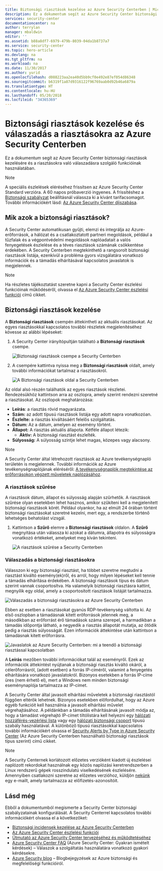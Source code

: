```yaml
---
title: Biztonsági riasztások kezelése az Azure Security Centerben | Microsoft Docs
description: Ez a dokumentum segít az Azure Security Center biztonsági riasztások kezelésére és a riasztásokra való válaszadásra szolgáló funkcióinak használatában.
services: security-center
documentationcenter: na
author: terrylan
manager: mbaldwin
editor: ''
ms.assetid: b88a8df7-6979-479b-8039-04da1b8737a7
ms.service: security-center
ms.topic: hero-article
ms.devlang: na
ms.tgt_pltfrm: na
ms.workload: na
ms.date: 11/30/2017
ms.author: yurid
ms.openlocfilehash: d088223aa2ea40d5bb9cf0e492e87ef054d86348
ms.sourcegitcommit: b6319f1a87d9316122f96769aab0d92b46a6879a
ms.translationtype: HT
ms.contentlocale: hu-HU
ms.lasthandoff: 05/20/2018
ms.locfileid: "34365369"
---
```

# <a name="managing-and-responding-to-security-alerts-in-azure-security-center"></a>Biztonsági riasztások kezelése és válaszadás a riasztásokra az Azure Security Centerben
Ez a dokumentum segít az Azure Security Center biztonsági riasztások kezelésére és a riasztásokra való válaszadásra szolgáló funkcióinak használatában.

> [!NOTE]
> A speciális észlelések eléréséhez frissítsen az Azure Security Center Standard verzióra. A 60 napos próbaverzió ingyenes. A frissítéshez a [Biztonsági szabályzat](security-center-policies.md) beállításnál válassza ki a kívánt tarifacsomagot. További információkért lásd: [Az Azure Security Center díjszabása](security-center-pricing.md).
>
>

## <a name="what-are-security-alerts"></a>Mik azok a biztonsági riasztások?
A Security Center automatikusan gyűjti, elemzi és integrálja az Azure-erőforrások, a hálózat és a csatlakoztatott partneri megoldások, például a tűzfalak és a végpontvédelmi megoldások naplóadatait a valós fenyegetések észlelése és a téves riasztások számának csökkentése érdekében. A Security Centerben megtekinthető a rangsorolt biztonsági riasztások listája, ezenkívül a probléma gyors vizsgálatára vonatkozó információk és a támadás elhárításával kapcsolatos javaslatok is megjelennek.


> [!NOTE]
> Ha részletes tájékoztatást szeretne kapni a Security Center észlelési funkcióinak működéséről, olvassa el [Az Azure Security Center észlelési funkciói](security-center-detection-capabilities.md) című cikket.
>
>

## <a name="managing-security-alerts"></a>Biztonsági riasztások kezelése
A **Biztonsági riasztások** csempén áttekintheti az aktuális riasztásokat. Az egyes riasztásokkal kapcsolatos további részletek megjelenítéséhez kövesse az alábbi lépéseket:

1. A Security Center irányítópultján található a **Biztonsági riasztások** csempe.

    ![Biztonsági riasztások csempe a Security Centerben](./media/security-center-managing-and-responding-alerts/security-center-managing-and-responding-alerts-fig1-ga.png)

2. A csempére kattintva nyissa meg a **Biztonsági riasztások** oldalt, amely további információkat tartalmaz a riasztásokról.

   ![A Biztonsági riasztások oldal a Security Centerben](./media/security-center-managing-and-responding-alerts/security-center-managing-and-responding-alerts-fig2-ga.png)

Az oldal alsó részén találhatók az egyes riasztások részletei. Rendezésükhöz kattintson arra az oszlopra, amely szerint rendezni szeretné a riasztásokat. Az oszlopok meghatározása:

* **Leírás**: a riasztás rövid magyarázata.
* **Szám:** az adott típusú riasztások listája egy adott napra vonatkozóan.
* **Észlelte:** a riasztás kiváltásáért felelős szolgáltatás.
* **Dátum:** Az a dátum, amelyen az esemény történt.
* **Állapot:** A riasztás aktuális állapota. Kétféle állapot létezik:
  * **Aktív:** A biztonsági riasztást észlelték.
* **Súlyosság:** A súlyosság szintje lehet magas, közepes vagy alacsony.

> [!NOTE]
> A Security Center által létrehozott riasztások az Azure tevékenységnapló területén is megjelennek. További információk az Azure tevékenységnaplójának eléréséről: [A tevékenységnaplók megtekintése az erőforrásokon végzett műveletek naplózásához](https://docs.microsoft.com/azure/azure-resource-manager/resource-group-audit).
>

### <a name="filtering-alerts"></a>A riasztások szűrése
A riasztások dátum, állapot és súlyosság alapján szűrhetők. A riasztások szűrése olyan esetekben lehet hasznos, amikor szűkíteni kell a megjelenített biztonsági riasztások körét. Például olyankor, ha az elmúlt 24 órában történt biztonsági riasztásokat szeretné kezelni, mert egy, a rendszerbe történő lehetséges behatolást vizsgál.

1. Kattintson a **Szűrő** elemre a **Biztonsági riasztások** oldalon. A **Szűrő** megnyitása után válassza ki azokat a dátumra, állapotra és súlyosságra vonatkozó értékeket, amelyeket meg kíván tekinteni.

    ![A riasztások szűrése a Security Centerben](./media/security-center-managing-and-responding-alerts/security-center-managing-and-responding-alerts-fig3-2017.png)

### <a name="respond-to-security-alerts"></a>Válaszadás a biztonsági riasztásokra
Válasszon ki egy biztonsági riasztást, ha többet szeretne megtudni a riasztást kiváltó esemény(ek)ről, és arról, hogy milyen lépéseket kell tennie a támadás elhárítása érdekében. A biztonsági riasztások típus és dátum szerint vannak csoportosítva. Ha valamelyik biztonsági riasztásra kattint, megnyílik egy oldal, amely a csoportosított riasztások listáját tartalmazza.

![Válaszadás a biztonsági riasztásokra az Azure Security Centerben](./media/security-center-managing-and-responding-alerts/security-center-managing-and-responding-alerts-fig5-ga.png)

Ebben az esetben a riasztásokat gyanús RDP-tevékenység váltotta ki. Az első oszlopban a támadásnak kitett erőforrások jelennek meg, a másodikban az erőforrást érő támadások száma szerepel, a harmadikban a támadás időpontja látható, a negyedik a riasztás állapotát mutatja, az ötödik pedig a riasztás súlyosságát. Ezen információk áttekintése után kattintson a támadásnak kitett erőforrásra.

![Javaslatok az Azure Security Centerben: mi a teendő a biztonsági riasztással kapcsolatban](./media/security-center-managing-and-responding-alerts/security-center-managing-and-responding-alerts-fig6-ga.png)

A **Leírás** mezőben további információkat talál az eseményről. Ezek az információk áttekintést nyújtanak a biztonsági riasztás kiváltó okáról, a célerőforrásról, (adott esetben) a forrás IP-címéről, valamint a fenyegetés elhárítására vonatkozó javaslatokról.  Bizonyos esetekben a forrás IP-címe üres (nem érhető el), mert a Windows nem minden biztonsági eseménynaplója tartalmazza az IP-címet.

A Security Center által javasolt elhárítási műveletek a biztonsági riasztástól függően eltérők lehetnek. Bizonyos esetekben előfordulhat, hogy az Azure egyéb funkcióit kell használnia a javasolt elhárítási művelet végrehajtásához. A példánkban a támadás elhárításának javasolt módja az, hogy a támadást végrehajtó IP-címet tiltólistára kell helyezni egy [hálózati hozzáférés-vezérlési lista](../virtual-network/virtual-networks-acl.md) vagy egy [hálózati biztonsági csoport](../virtual-network/security-overview.md#security-rules) típusú szabály használatával. A különböző típusú riasztásokkal kapcsolatos további információkért olvassa el [Security Alerts by Type in Azure Security Center](security-center-alerts-type.md) (Az Azure Security Centerben használható biztonsági riasztások típus szerint) című cikket.

> [!NOTE]
> A Security Centernek korlátozott előzetes verzióként kiadott új észlelései naplózott rekordokat használnak egy közös naplózási keretrendszerben a Linux rendszerű gépek rosszindulatú viselkedésének észlelésére. Amennyiben csatlakozni szeretne az előzetes verzióhoz, küldjön [nekünk](mailto:ASC_linuxdetections@microsoft.com) egy e-mailt, amely tartalmazza az előfizetés-azonosítóit.


## <a name="see-also"></a>Lásd még
Ebből a dokumentumból megismerte a Security Center biztonsági szabályzatainak konfigurálását. A Security Centerrel kapcsolatos további információkért olvassa el a következőket:

* [Biztonsági incidensek kezelése az Azure Security Centerben](security-center-incident.md)
* [Az Azure Security Center észlelési funkciói](security-center-detection-capabilities.md)
* [Útmutató az Azure Security Center tervezéséhez és működtetéséhez](security-center-planning-and-operations-guide.md)
* [Azure Security Center FAQ](security-center-faq.md) (Azure Security Center: Gyakran ismételt kérdések) – Válaszok a szolgáltatás használatára vonatkozó gyakori kérdésekre.
* [Azure Security blog](http://blogs.msdn.com/b/azuresecurity/) – Blogbejegyzések az Azure biztonsági és megfelelőségi funkcióiról.
